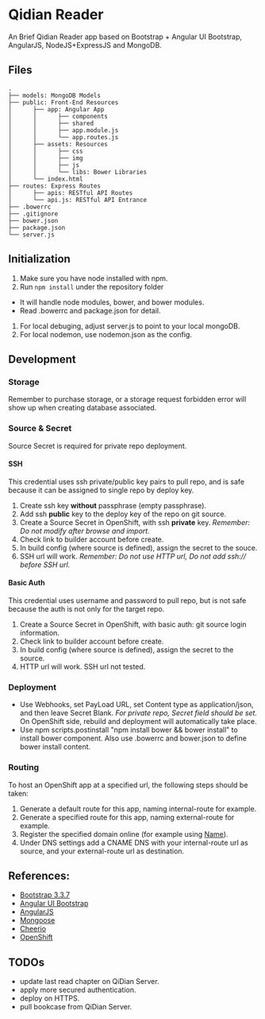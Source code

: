 # Qidian Reader
An Brief Qidian Reader app based on Bootstrap + Angular UI Bootstrap, AngularJS, NodeJS+ExpressJS and MongoDB.

## Files
```
.
├── models: MongoDB Models
├── public: Front-End Resources
│      ├── app: Angular App
│      │      ├── components
│      │      ├── shared
│      │      ├── app.module.js
│      │      └── app.routes.js
│      ├── assets: Resources
│      │      ├── css
│      │      ├── img
│      │      ├── js
│      │      └── libs: Bower Libraries
│      └── index.html
├── routes: Express Routes
│      ├── apis: RESTful API Routes
│      └── api.js: RESTful API Entrance
├── .bowerrc
├── .gitignore
├── bower.json
├── package.json
└── server.js
```

## Initialization
1. Make sure you have node installed with npm.
1. Run `npm install` under the repository folder
  * It will handle node modules, bower, and bower modules.
  * Read .bowerrc and package.json for detail.
1. For local debuging, adjust server.js to point to your local mongoDB.
1. For local nodemon, use nodemon.json as the config.

## Development
### Storage
Remember to purchase storage, or a storage request forbidden error will show up when creating database associated.

### Source & Secret
Source Secret is required for private repo deployment.
#### SSH
This credential uses ssh private/public key pairs to pull repo, and is safe because it can be assigned to single repo by deploy key.
1. Create ssh key **without** passphrase (empty passphrase).
1. Add ssh **public** key to the deploy key of the repo on git source.
1. Create a Source Secret in OpenShift, with ssh **private** key. _Remember: Do not modify after browse and import._
1. Check link to builder account before create.
1. In build config (where source is defined), assign the secret to the souce.
1. SSH url will work. _Remember: Do not use HTTP url, Do not add ssh:// before SSH url._
#### Basic Auth
This credential uses username and password to pull repo, but is not safe because the auth is not only for the target repo.
1. Create a Source Secret in OpenShift, with basic auth: git source login information.
1. Check link to builder account before create.
1. In build config (where source is defined), assign the secret to the source.
1. HTTP url will work. SSH url not tested.

### Deployment
* Use Webhooks, set PayLoad URL, set Content type as application/json, and then leave Secret Blank. _For private repo, Secret field should be set._ On OpenShift side, rebuild and deployment will automatically take place.
* Use npm scripts.postinstall "npm install bower && bower install" to install bower component. Also use .bowerrc and bower.json to define bower install content.

### Routing
To host an OpenShift app at a specified url, the following steps should be taken:
1. Generate a default route for this app, naming internal-route for example.
1. Generate a specified route for this app, naming external-route for example.
1. Register the specified domain online (for example using [Name](https://www.name.com)).
1. Under DNS settings add a CNAME DNS with your internal-route url as source, and your external-route url as destination.

## References:
* [Bootstrap 3.3.7](https://getbootstrap.com/docs/3.3/)
* [Angular UI Bootstrap](http://angular-ui.github.io/bootstrap/)
* [AngularJS](https://angularjs.org/)
* [Mongoose](http://mongoosejs.com/docs/guide.html)
* [Cheerio](https://cheerio.js.org/)
* [OpenShift](https://www.openshift.com/)

## TODOs
* update last read chapter on QiDian Server.
* apply more secured authentication.
* deploy on HTTPS.
* pull bookcase from QiDian Server.
